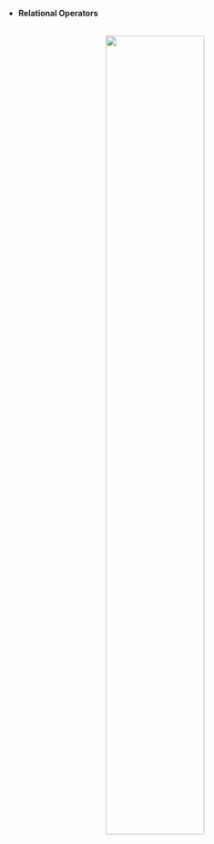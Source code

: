 - **Relational Operators**

	<br>
	<div align="center">
    <img src="../imgs/C%2B%2B/img12.jpg" height="60%" width="60%">
	</div>
	<br>
